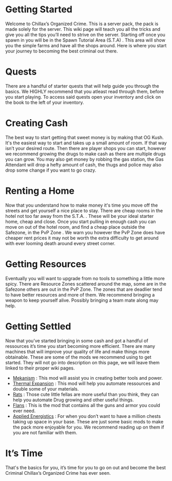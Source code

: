 # Getting Started
Welcome to Chillax’s Organized Crime. This is a server pack, the pack is made solely for the server. This wiki page will teach you all the tricks and give you all the tips you’ll need to strive on the server. Starting off once you spawn in you will be in the Spawn Tutorial Area (S.T.A) . This area will show you the simple farms and have all the shops around. Here is where you start your journey to becoming the best criminal out there.  
# Quests
There are a handful of starter quests that will help guide you through the basics. We HIGHLY recommend that you atleast read through them, before you start playing. To access said quests open your inventory and click on the book to the left of your inventory.
# Creating Cash
The best way to start getting that sweet money is by making that  OG Kush. It's the easiest way to start and takes up a small amount of room. If that way isn’t your desired route. Then there are player shops you can start, however we recommend growing the drugs to make cash as there are multiple drugs you can grow. You may also get money by robbing the gas station, the Gas Attendant will drop a hefty amount of cash, the thugs and police may also drop some change if you want to go crazy.
# Renting a Home
Now that you understand how to make money it's time you move off the streets and get yourself a nice place to stay. There are cheap rooms in the hotel not too far away from the S.T.A. . These will be your ideal starter home, cheap and close. Once you start pulling in enough cash you can move on out of the hotel room, and find a cheap place outside the Safezone, in the PvP Zone . We warn you however the PvP Zone does have cheaper rent prices it may not be worth the extra difficulty to get around with ever looming death around every street corner. 

# Getting Resources
Eventually you will want to upgrade from no tools to something a little more spicy. There are Resource Zones scattered around the map, some are in the Safezone others are out in the PvP Zone. The zones that are deadlier tend to have better resources and more of them. We recommend bringing a weapon to keep yourself alive. Possibly bringing a team mate along may help. 
# Getting Settled
Now that you’ve started bringing in some cash and got a handful of ressources it’s time you start becoming more efficient. There are many machines that will improve your quality of life and make things more obtainable. These are some of the mods we recommend using to get started. They will not go into description on this page, we will leave them linked to their proper wiki pages. 
    
- [Mekanism](https://wiki.aidancbrady.com/wiki/Main_Page) : This mod will assist you in creating better tools and power.
- [Thermal Expansion](https://ftbwiki.org/Thermal_Expansion) : This mod will help you automate ressources and double some of your materials.
- [Rats](https://rats-mod.fandom.com/wiki/Rats_Mod_Wiki) : Those cute little fellas are more useful than you think, they can help you automate Drug growing and other useful things.
- [Flans](https://flans-gun-mod.fandom.com/wiki/Flans_Gun_Mod_Wiki) : This is the mod that contains all the guns and armor you could ever need.
- [Applied Energistics](https://ftb.fandom.com/wiki/Applied_Energistics_2) : For when you don’t want to have a million chests taking up space in your base.
These are just some basic mods to make the pack more enjoyable for you. We recommend reading up on them if you are not familiar with them.
# It’s Time
That's the basics for you, it’s time for you to go on out and become the best Criminal Chillax’s Organized Crime has ever seen.
